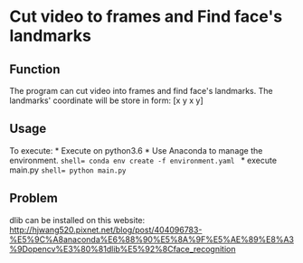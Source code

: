 # Cut video to frames and Find face's landmarks

## Function
The program can cut video into frames and find face's landmarks. 
The landmarks' coordinate will be store in form: [x y x y]

## Usage
To execute:
    * Execute on python3.6
    * Use Anaconda to manage the environment.
    ```shell=
        conda env create -f environment.yaml
    ```
    * execute main.py
    ```shell=
        python main.py
    ```
## Problem
dlib can be installed on this website:
http://hjwang520.pixnet.net/blog/post/404096783-%E5%9C%A8anaconda%E6%88%90%E5%8A%9F%E5%AE%89%E8%A3%9Dopencv%E3%80%81dlib%E5%92%8Cface_recognition
